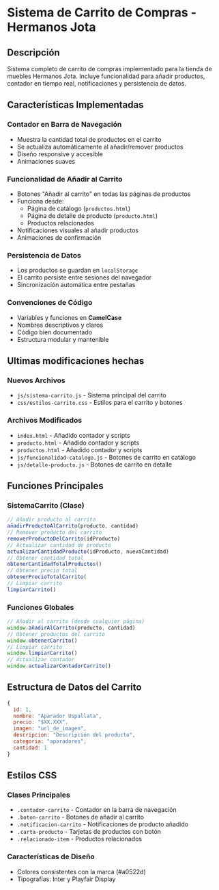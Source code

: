 # Sistema de Carrito de Compras - Hermanos Jota

## Descripción
Sistema completo de carrito de compras implementado para la tienda de muebles Hermanos Jota. Incluye funcionalidad para añadir productos, contador en tiempo real, notificaciones y persistencia de datos.

## Características Implementadas

### Contador en Barra de Navegación
- Muestra la cantidad total de productos en el carrito
- Se actualiza automáticamente al añadir/remover productos
- Diseño responsive y accesible
- Animaciones suaves

### Funcionalidad de Añadir al Carrito
- Botones "Añadir al carrito" en todas las páginas de productos
- Funciona desde:
  - Página de catálogo (`productos.html`)
  - Página de detalle de producto (`producto.html`)
  - Productos relacionados
- Notificaciones visuales al añadir productos
- Animaciones de confirmación

### Persistencia de Datos
- Los productos se guardan en `localStorage`
- El carrito persiste entre sesiones del navegador
- Sincronización automática entre pestañas

### Convenciones de Código
- Variables y funciones en **CamelCase**
- Nombres descriptivos y claros
- Código bien documentado
- Estructura modular y mantenible

## Ultimas modificaciones hechas 
### Nuevos Archivos
- `js/sistema-carrito.js` - Sistema principal del carrito
- `css/estilos-carrito.css` - Estilos para el carrito y botones

### Archivos Modificados
- `index.html` - Añadido contador y scripts
- `producto.html` - Añadido contador y scripts
- `productos.html` - Añadido contador y scripts
- `js/funcionalidad-catalogo.js` - Botones de carrito en catálogo
- `js/detalle-producto.js` - Botones de carrito en detalle

## Funciones Principales

### SistemaCarrito (Clase)
```javascript
// Añadir producto al carrito
añadirProductoAlCarrito(producto, cantidad)
// Remover producto del carrito
removerProductoDelCarrito(idProducto)
// Actualizar cantidad de producto
actualizarCantidadProducto(idProducto, nuevaCantidad)
// Obtener cantidad total
obtenerCantidadTotalProductos()
// Obtener precio total
obtenerPrecioTotalCarrito(
// Limpiar carrito
limpiarCarrito()
```

### Funciones Globales
```javascript
// Añadir al carrito (desde cualquier página)
window.añadirAlCarrito(producto, cantidad)
// Obtener productos del carrito
window.obtenerCarrito()
// Limpiar carrito
window.limpiarCarrito()
// Actualizar contador
window.actualizarContadorCarrito()
```

## Estructura de Datos del Carrito

```javascript
{
  id: 1,
  nombre: "Aparador Uspallata",
  precio: "$XX.XXX",
  imagen: "url_de_imagen",
  descripcion: "Descripción del producto",
  categoria: "aparadores",
  cantidad: 1
}
```

## Estilos CSS

### Clases Principales
- `.contador-carrito` - Contador en la barra de navegación
- `.boton-carrito` - Botones de añadir al carrito
- `.notificacion-carrito` - Notificaciones de producto añadido
- `.carta-producto` - Tarjetas de productos con botón
- `.relacionado-item` - Productos relacionados

### Características de Diseño
- Colores consistentes con la marca (#a0522d)
- Tipografías: Inter y Playfair Display

